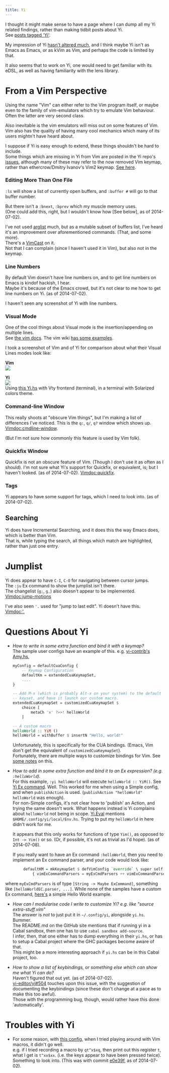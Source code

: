 ```yaml
---
title: Yi
---
```


I thought it might make sense to have a page where I can dump all my Yi
related findings, rather than making tidbit posts about Yi.  
See [posts tagged 'Yi'](/tags/yi.html).

My impression of Yi [hasn't altered much](/posts/programming/2014-06-01-yi.html),
and I think maybe Yi isn't as Emacs as Emacs, or as kVim as Vim, and perhaps the code
is limited by that.

It also seems that to work on Yi, one would need to get familiar with its eDSL,
as well as having familiarity with the lens library.


# From a Vim Perspective

Using the name "Vim" can either refer to the Vim program itself, or maybe even
to the family of vim-emulators which try to emulate Vim behaviour.  
Often the latter are very second class.

Also inevitable is the vim emulators will miss out on some features of Vim.
Vim also has the quality of having many cool mechanics which many of its
users mightn't have heard about.

I suppose if Yi is easy enough to extend, these things shouldn't be hard to
include.  
Some things which are missing in Yi from Vim are posted in the Yi repo's
[issues](https://github.com/yi-editor/yi/search?q=vim&ref=cmdform&type=Issues),
although many of these may refer to the now removed Vim keymap, rather than
ethercrow/Dmitry Ivanov's Vim2 keymap.
[See here](https://github.com/yi-editor/yi/pull/554).



### Editing More Than One File
`:ls` will show a list of currently open buffers, and
`:buffer #` will go to that buffer number.

But there isn't a `:bnext`, `:bprev` which my muscle memory uses.  
(One could add this, right, but I wouldn't know how [See below], as of 2014-07-02).

I've not used
[arglist](http://vimdoc.sourceforge.net/htmldoc/editing.html#arglist) much,
but as a mutable subset of buffers list, I've heard it's an improvement over
aforementioned commands. (That, and some more).  
There's a [VimCast](http://vimcasts.org/episodes/meet-the-arglist/) on it.  
Not that I can complain (since I haven't used it in Vim),
but also not in the keymap.



### Line Numbers
By default Vim doesn't have line numbers on, and to get line numbers on Emacs
is kindof hackish, I hear.  
Maybe it's because of the Emacs crowd, but it's
not clear to me how to get line numbers on Yi. (as of 2014-07-02).

I haven't seen any screenshot of Yi with line numbers.


### Visual Mode
One of the cool things about Visual mode is the insertion/appending on multiple lines.  
See [the vim docs](http://vimdoc.sourceforge.net/htmldoc/visual.html#v_b_I).
The vim wiki [has some examples](http://vim.wikia.com/wiki/Inserting_text_in_multiple_lines).

I took a screenshot of Vim and of Yi for comparison about what their Visual
Lines modes look like:

**Vim**  
![](http://i.imgur.com/POtRl7m.png)

**Yi**  
![](http://i.imgur.com/0h2erqm.png)  
Using [this Yi.hs](https://github.com/rgoulter/dotfiles/blob/28b9712fc66c84121eed82113ab61c66b7d699f3/yi.hs)
with Vty frontend (terminal), in a terminal with Solarized colors theme.


### Command-line Window
This really shoots at "obscure Vim things", but I'm making a list of
differences I've noticed. This is the `q:`, `q/`, `q?` window which shows up.
[Vimdoc:cmdline-window](http://vimdoc.sourceforge.net/htmldoc/cmdline.html#cmdline-window).

(But I'm not sure how commonly this feature is used by Vim folk).


### Quickfix Window
Quickfix is not an obscure feature of Vim. (Though I don't use it as often as
I should). I'm not sure what Yi's support for Quickfix, or equivalent, is;
but I haven't looked. (as of 2014-07-02).
[Vimdoc:quickfix](http://vimdoc.sourceforge.net/htmldoc/quickfix.html).


### Tags
Yi appears to have some support for tags, which I need to look into.
(as of 2014-07-02).


## Searching
Yi does have Incremental Searching, and it does this the way Emacs does, which
is better than Vim.  
That is, while typing the search, all things which match are highlighted,
rather than just one entry.


# Jumplist
Yi does appear to have `C-I`, `C-O` for navigating between cursor jumps.  
The `:ju` Ex command to show the jumplist isn't there.  
The changelist (`g;`, `g,`) also doesn't appear to be implemented.
[Vimdoc:jump-motions](http://vimdoc.sourceforge.net/htmldoc/motion.html#jump-motions)

I've also seen `'.` used for "jump to last edit". Yi doesn't have this.  
[Vimdoc:'.](http://vimdoc.sourceforge.net/htmldoc/motion.html#\'.)


# Questions About Yi

* *How to write in some extra function and bind it with a keymap?*  
  The sample user configs have an example of this. e.g.
  [yi-contrib's Amy.hs](https://github.com/yi-editor/yi/blob/master/yi-contrib/src/Yi/Config/Users/Amy.hs),

    ```haskell
    myConfig = defaultCuaConfig {
        -- Keymap Configuration
        defaultKm = extendedCuaKeymapSet,
        ....
    }

    -- Add M-x (which is probably Alt-x on your system) to the default
    -- keyset, and have it launch our custom macro.
    extendedCuaKeymapSet = customizedCuaKeymapSet $
        choice [
            metaCh 'x' ?>>! helloWorld
        ]

    -- A custom macro
    helloWorld :: YiM ()
    helloWorld = withBuffer $ insertN "Hello, world!"
    ```

  Unfortunately, this is specifically for the CUA bindings. (Emacs, Vim don't
  get the equivalent of `customizedCuaKeymapSet`).  
  Fortunately, there are multiple ways to customize bindings for Vim. See
  [some notes](/posts/programming/2014-07-07-notes-from-some-examination-of-some-yi-configs.html)
  on this.

* *How to add in some extra function and bind it to an Ex expression? (e.g. `:helloWorld`).*  
  For this example, `:yi helloWorld` will execute `helloWorld :: YiM()`. See
  [Yi Ex command](https://github.com/yi-editor/yi/blob/master/yi/src/library/Yi/Keymap/Vim/Ex/Commands/Yi.hs).
  Well. This worked for me when using a Simple config, and when `publishAction`
  is used. (`publishAction "helloWorld" helloWorld` was enough).  
  For non-Simple configs, it's not clear how to 'publish' an Action, and trying
  the same doesn't work. What happens instead is Yi complains about
  `helloWorld` not being in scope.
  [Yi.Eval](https://github.com/yi-editor/yi/blob/master/yi/src/library/Yi/Eval.hs)
  mentions `$HOME/.config/yi/local/Env.hs`. Trying to put my
  `helloWorld` in here didn't work for me.

  It appears that this only works for functions of type `Yim()`, as opposed to
  `Int -> Yim()` or so. (Or, if possible, it's not as trivial as I'd hope).
  (as of 2014-07-08).

  If you really want to have an Ex command `:helloWorld`, then you need to
  implement an Ex command parser, and your code would look like:

```haskell
        defaultKM = mkKeymapSet $ defVimConfig `override` \ super self -> super
            { vimExCommandParsers = myExCmdParsers ++ vimExCommandParsers super }
```

  where `myExCmdParsers` is of type `[String -> Maybe ExCommand]`, something
  like `[helloWorldEC.parser, ...]`. While none of the samples have a custom
  Ex command,
  [here's](https://gist.github.com/rgoulter/5b291e7d00945661aa71/49bac9d873b885ee54ace67f99a99be53401f588)
  a simple Hello World example.

* *How can I modularise code I write to customize Yi? e.g. like "source extra-stuff.vim"*  
  The answer is _not_ to just put it in `~/.config/yi`, alongside `yi.hs`.
  Bummer.  
  The README.md on the GitHub site mentions that if running yi in a Cabal
  sandbox, then one has to use `cabal sandbox add-source`.  
  I infer, then, that one either has to dump everything in their `yi.hs`, or
  has to setup a Cabal project where the GHC packages become aware of that.  
  This might be a more interesting approach if `yi.hs` can be in this Cabal
  project, too.

* *How to show a list of keybindings, or something else which can show me what Yi can do?*  
  Haven't figured that out yet. (as of 2014-07-02).  
  [yi-editor/yi#504](https://github.com/yi-editor/yi/issues/504) touches upon
  this issue, with the suggestion of documenting the keybindings (since these
  don't change at a pace as to make this too awful).  
  Those with the programming bug, though, would rather have this done
  'automatically'.


# Troubles with Yi

* For some reason, with
[this config](https://github.com/rgoulter/dotfiles/blob/28b9712fc66c84121eed82113ab61c66b7d699f3/yi.hs),
when I tried playing around with Vim macros, it didn't go well.  
e.g. if I tried recording a macro by `qt^x$xq`, then print out this register
`t`, what I get is `t^xx$xx`. (i.e. the keys appear to have been pressed twice).
Something to look into. (This was with commit
[e0e39f](https://github.com/yi-editor/yi/commit/e0e39fb0e305a370f301c1e12cb28b9c13340029),
as of 2014-07-02).
